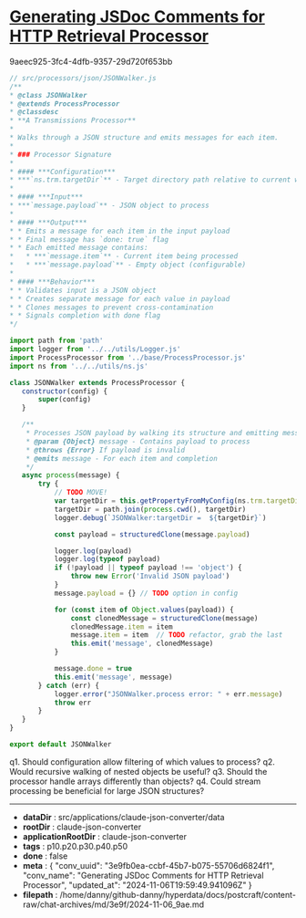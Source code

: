 # [Generating JSDoc Comments for HTTP Retrieval Processor](https://claude.ai/chat/3e9fb0ea-ccbf-45b7-b075-55706d6824f1)

9aeec925-3fc4-4dfb-9357-29d720f653bb

 ```javascript
// src/processors/json/JSONWalker.js
/**
 * @class JSONWalker
 * @extends ProcessProcessor
 * @classdesc
 * **A Transmissions Processor**
 *
 * Walks through a JSON structure and emits messages for each item.
 *
 * ### Processor Signature
 *
 * #### ***Configuration***
 * ***`ns.trm.targetDir`** - Target directory path relative to current working directory
 *
 * #### ***Input***
 * ***`message.payload`** - JSON object to process
 *
 * #### ***Output***
 * * Emits a message for each item in the input payload
 * * Final message has `done: true` flag
 * * Each emitted message contains:
 *   * ***`message.item`** - Current item being processed
 *   * ***`message.payload`** - Empty object (configurable)
 *
 * #### ***Behavior***
 * * Validates input is a JSON object
 * * Creates separate message for each value in payload
 * * Clones messages to prevent cross-contamination
 * * Signals completion with done flag
 */

import path from 'path'
import logger from '../../utils/Logger.js'
import ProcessProcessor from '../base/ProcessProcessor.js'
import ns from '../../utils/ns.js'

class JSONWalker extends ProcessProcessor {
    constructor(config) {
        super(config)
    }

    /**
     * Processes JSON payload by walking its structure and emitting messages
     * @param {Object} message - Contains payload to process
     * @throws {Error} If payload is invalid
     * @emits message - For each item and completion
     */
    async process(message) {
        try {
            // TODO MOVE!
            var targetDir = this.getPropertyFromMyConfig(ns.trm.targetDir)
            targetDir = path.join(process.cwd(), targetDir)
            logger.debug(`JSONWalker:targetDir =  ${targetDir}`)

            const payload = structuredClone(message.payload)

            logger.log(payload)
            logger.log(typeof payload)
            if (!payload || typeof payload !== 'object') {
                throw new Error('Invalid JSON payload')
            }
            message.payload = {} // TODO option in config

            for (const item of Object.values(payload)) {
                const clonedMessage = structuredClone(message)
                clonedMessage.item = item
                message.item = item  // TODO refactor, grab the last
                this.emit('message', clonedMessage)
            }

            message.done = true
            this.emit('message', message)
        } catch (err) {
            logger.error("JSONWalker.process error: " + err.message)
            throw err
        }
    }
}

export default JSONWalker
```

q1. Should configuration allow filtering of which values to process?
q2. Would recursive walking of nested objects be useful?
q3. Should the processor handle arrays differently than objects?
q4. Could stream processing be beneficial for large JSON structures?

---

* **dataDir** : src/applications/claude-json-converter/data
* **rootDir** : claude-json-converter
* **applicationRootDir** : claude-json-converter
* **tags** : p10.p20.p30.p40.p50
* **done** : false
* **meta** : {
  "conv_uuid": "3e9fb0ea-ccbf-45b7-b075-55706d6824f1",
  "conv_name": "Generating JSDoc Comments for HTTP Retrieval Processor",
  "updated_at": "2024-11-06T19:59:49.941096Z"
}
* **filepath** : /home/danny/github-danny/hyperdata/docs/postcraft/content-raw/chat-archives/md/3e9f/2024-11-06_9ae.md